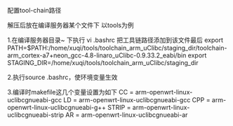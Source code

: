 配置tool-chain路径


解压后放在编译服务器某个文件下 以tools为例
 
1.在编译服务器目录~ 下执行
vi .bashrc
把工具链路径添加到该文件最后
export PATH=$PATH:/home/xuqi/tools/toolchain_arm_uClibc/staging_dir/toolchain-arm_cortex-a7+neon_gcc-4.8-linaro_uClibc-0.9.33.2_eabi/bin
export STAGING_DIR=/home/xuqi/tools/toolchain_arm_uClibc/staging_dir
 
2.执行source .bashrc，使环境变量生效
 
3.编译时makefile这几个变量设置为如下
CC    = arm-openwrt-linux-uclibcgnueabi-gcc
LD    = arm-openwrt-linux-uclibcgnueabi-gcc
CPP   = arm-openwrt-linux-uclibcgnueabi-g++
STRIP = arm-openwrt-linux-uclibcgnueabi-strip
AR    = arm-openwrt-linux-uclibcgnueabi-ar
 
